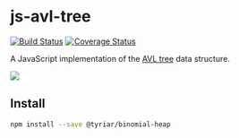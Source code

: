 # js-avl-tree

[![Build Status](https://travis-ci.org/gwtw/js-avl-tree.svg?branch=master)](http://travis-ci.org/gwtw/js-avl-tree)
[![Coverage Status](https://coveralls.io/repos/github/gwtw/js-avl-tree/badge.svg?branch=master)](https://coveralls.io/github/gwtw/js-avl-tree?branch=master)

A JavaScript implementation of the [AVL tree](http://www.growingwiththeweb.com/data-structures/avl-tree/overview/) data structure.

![](http://www.growingwiththeweb.com/images/data-structures/avl-tree/avl-tree.svg)

## Install

```bash
npm install --save @tyriar/binomial-heap
```
